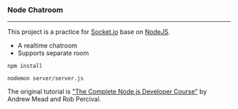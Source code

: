 ### Node Chatroom
----
This project is a practice for [Socket.io](https://socket.io) base on [NodeJS](https://nodejs.org/en/).

- A realtime chatroom
- Supports separate room

```
npm install

nodemon server/server.js
```

The original tutorial is ["The Complete Node.js Developer Course"](https://www.udemy.com/the-complete-nodejs-developer-course-2/learn/v4/overview) by Andrew Mead and Rob Percival.

